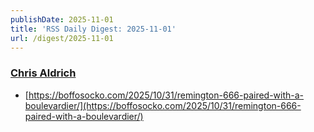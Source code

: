 ```yaml
---
publishDate: 2025-11-01
title: 'RSS Daily Digest: 2025-11-01'
url: /digest/2025-11-01
---
```


### [Chris Aldrich](https://boffosocko.com/)

  * [https://boffosocko.com/2025/10/31/remington-666-paired-with-a-boulevardier/](https://boffosocko.com/2025/10/31/remington-666-paired-with-a-boulevardier/)
  
